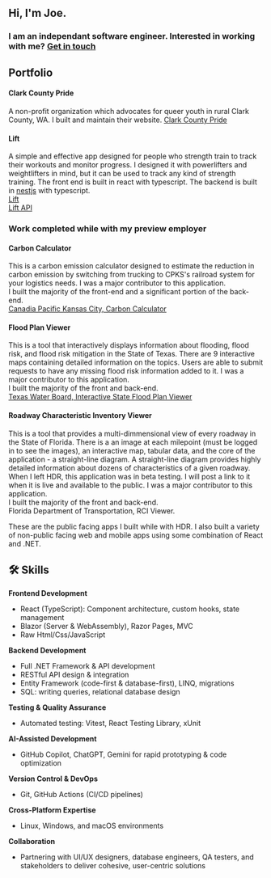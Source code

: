 ## Hi, I'm Joe.
### I am an independant software engineer. Interested in working with me? [Get in touch](https://josephplaugher.com)<br/>
## Portfolio
#### Clark County Pride
A non-profit organization which advocates for queer youth in rural Clark County, WA.
I built and maintain their website.
[Clark County Pride](https://clarkcountypride.com)

#### Lift
A simple and effective app designed for people who strength train to track their workouts and monitor progress. I designed it with powerlifters and weightlifters in mind, but it can be used to track any kind of strength training. The front end is built in react with typescript. The backend is built in [nestjs](https://nestjs.com/) with typescript.<br/>
[Lift](https://github.com/josephplaugher/lift)<br/> 
[Lift API](https://github.com/josephplaugher/liftapi)

### Work completed while with my preview employer
#### Carbon Calculator 
This is a carbon emission calculator designed to estimate the reduction in carbon emission by switching from trucking to CPKS's railroad system for your logistics needs.
I was a major contributor to this application.<br/> 
I built the majority of the front-end and a significant portion of the back-end.<br/>
[Canadia Pacific Kansas City, Carbon Calculator](https://www.cpkcr.com/en/sustainability/cpkc-carbon-calculator)

#### Flood Plan Viewer
This is a tool that interactively displays information about flooding, flood risk, and flood risk mitigation in the State of Texas. There are 9 interactive maps containing detailed information on the topics. Users are able to submit requests to have any missing flood risk information added to it.
I was a major contributor to this application.<br/>
I built the majority of the front and back-end.<br/>
[Texas Water Board, Interactive State Flood Plan Viewer](https://texasstatefloodplan.org/overview)

#### Roadway Characteristic Inventory Viewer
This is a tool that provides a multi-dimmensional view of every roadway in the State of Florida. There is a an image at each milepoint (must be logged in to see the images), an interactive map, tabular data, and the core of the application - a straight-line diagram. A straight-line diagram provides highly detailed information about dozens of characteristics of a given roadway. When I left HDR, this application was in beta testing. I will post a link to it when it is live and available to the public.
I was a major contributor to this application.<br/>
I built the majority of the front and back-end.<br/>
Florida Department of Transportation, RCI Viewer.

These are the public facing apps I built while with HDR. I also built a variety of non-public facing web and mobile apps using some combination of React and .NET.

## 🛠 Skills

**Frontend Development**
- React (TypeScript): Component architecture, custom hooks, state management
- Blazor (Server & WebAssembly), Razor Pages, MVC
- Raw Html/Css/JavaScript

**Backend Development**
- Full .NET Framework & API development
- RESTful API design & integration
- Entity Framework (code-first & database-first), LINQ, migrations
- SQL: writing queries, relational database design

**Testing & Quality Assurance**
- Automated testing: Vitest, React Testing Library, xUnit

**AI-Assisted Development**
- GitHub Copilot, ChatGPT, Gemini for rapid prototyping & code optimization

**Version Control & DevOps**
- Git, GitHub Actions (CI/CD pipelines)

**Cross-Platform Expertise**
- Linux, Windows, and macOS environments

**Collaboration**
- Partnering with UI/UX designers, database engineers, QA testers, and stakeholders to deliver cohesive, user-centric solutions
